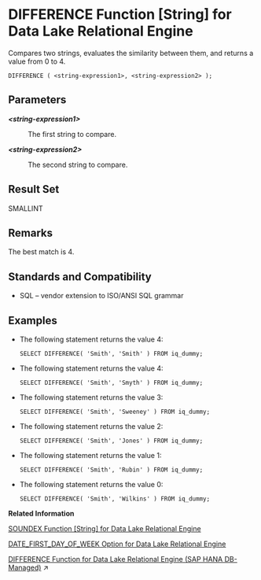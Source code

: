 <!-- loioa54d8aac84f210158ef283ad984de764 -->

# DIFFERENCE Function \[String\] for Data Lake Relational Engine

Compares two strings, evaluates the similarity between them, and returns a value from 0 to 4.



```
DIFFERENCE ( <string-expression1>, <string-expression2> );
```



<a name="loioa54d8aac84f210158ef283ad984de764__DIFFERENCE_parm1"/>

## Parameters


<dl>
<dt><b>

*<string-expression1\>*

</b></dt>
<dd>

The first string to compare.



</dd><dt><b>

*<string-expression2\>*

</b></dt>
<dd>

The second string to compare.



</dd>
</dl>



<a name="loioa54d8aac84f210158ef283ad984de764__DIFFERENCE_returns1"/>

## Result Set

SMALLINT



<a name="loioa54d8aac84f210158ef283ad984de764__DIFFERENCE_remarks1"/>

## Remarks

The best match is 4.



<a name="loioa54d8aac84f210158ef283ad984de764__DIFFERENCE_standards1"/>

## Standards and Compatibility

-   SQL – vendor extension to ISO/ANSI SQL grammar



<a name="loioa54d8aac84f210158ef283ad984de764__DIFFERENCE_examples1"/>

## Examples

-   The following statement returns the value 4:

    ```
    SELECT DIFFERENCE( 'Smith', 'Smith' ) FROM iq_dummy;
    ```

-   The following statement returns the value 4:

    ```
    SELECT DIFFERENCE( 'Smith', 'Smyth' ) FROM iq_dummy;
    ```

-   The following statement returns the value 3:

    ```
    SELECT DIFFERENCE( 'Smith', 'Sweeney' ) FROM iq_dummy;
    ```

-   The following statement returns the value 2:

    ```
    SELECT DIFFERENCE( 'Smith', 'Jones' ) FROM iq_dummy;
    ```

-   The following statement returns the value 1:

    ```
    SELECT DIFFERENCE( 'Smith', 'Rubin' ) FROM iq_dummy;
    ```

-   The following statement returns the value 0:

    ```
    SELECT DIFFERENCE( 'Smith', 'Wilkins' ) FROM iq_dummy;
    ```


**Related Information**  


[SOUNDEX Function \[String\] for Data Lake Relational Engine](soundex-function-string-for-data-lake-relational-engine-a580dde.md "Returns a number representing the sound of a string.")

[DATE\_FIRST\_DAY\_OF\_WEEK Option for Data Lake Relational Engine](../090-database-options/date-first-day-of-week-option-for-data-lake-relational-engine-a632279.md "Determines the first day of the week.")

[DIFFERENCE Function for Data Lake Relational Engine (SAP HANA DB-Managed)](https://help.sap.com/viewer/a898e08b84f21015969fa437e89860c8/2024_1_QRC/en-US/3b8bafe468ce4160b52b7b25a5de50a0.html "Compares two strings, evaluates the similarity between them, and returns a value from 0 to 4.") :arrow_upper_right:

